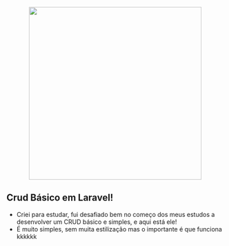 <p align="center"><a href="https://laravel.com" target="_blank"><img src="https://raw.githubusercontent.com/laravel/art/master/logo-lockup/5%20SVG/2%20CMYK/1%20Full%20Color/laravel-logolockup-cmyk-red.svg" width="400"></a></p>

## Crud Básico em Laravel!

- Criei para estudar, fui desafiado bem no começo dos meus estudos a desenvolver um CRUD básico e simples, e aqui está ele!
- É muito simples, sem muita estilização mas o importante é que funciona kkkkkk

